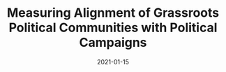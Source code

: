 ---
title: "Measuring Alignment of Grassroots Political Communities with Political Campaigns"
# slug: "anything2vec"
emoji: "🤖"
blurb: "Lead author on this study that uses neural embedding techniques to analyze how grassroots political communities on Reddit align with their respective political campaigns."
type: "rp"
tags: ["ml","pl"]
link: "<a aria-label='Repo' href='https://github.com/cameron-raymond/Political-Subreddit-Embedding'>Repo</a>"
date: "2021-01-15"
prod: true
---